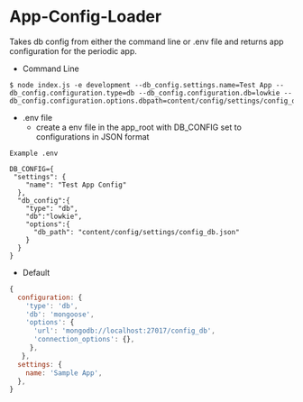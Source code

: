 # App-Config-Loader
Takes db config from either the command line or .env file and returns app configuration for the periodic app.
* Command Line
```
$ node index.js -e development --db_config.settings.name=Test App --db_config.configuration.type=db --db_config.configuration.db=lowkie --db_config.configuration.options.dbpath=content/config/settings/config_db.json
```
* .env file
  * create a env file in the app_root with DB_CONFIG set to configurations in JSON format
```
Example .env

DB_CONFIG={
 "settings": {
    "name": "Test App Config"
  }, 
  "db_config":{
    "type": "db", 
    "db":"lowkie", 
    "options":{
      "db_path": "content/config/settings/config_db.json"
    }
  }
}

```
* Default
``` javascript 
{
  configuration: {
    'type': 'db',
    'db': 'mongoose',
    'options': {
      'url': 'mongodb://localhost:27017/config_db',
      'connection_options': {},
     },
   },
  settings: {
    name: 'Sample App',
  },
}
 ```
